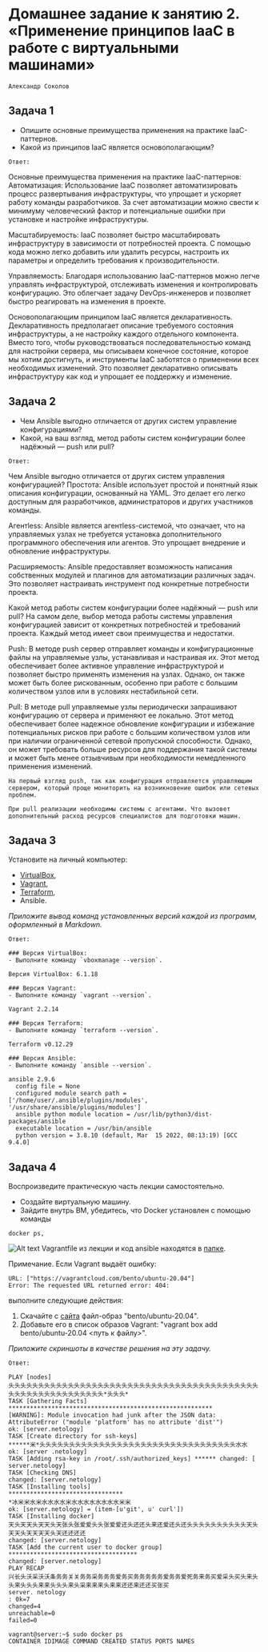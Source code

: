 
# Домашнее задание к занятию 2. «Применение принципов IaaC в работе с виртуальными машинами»

`Александр Соколов`

## Задача 1

- Опишите основные преимущества применения на практике IaaC-паттернов.
- Какой из принципов IaaC является основополагающим?

`Ответ:`

Основные преимущества применения на практике IaaC-паттернов:
Автоматизация: Использование IaaC позволяет автоматизировать процесс развертывания инфраструктуры, что упрощает и ускоряет работу команды разработчиков. За счет автоматизации можно свести к минимуму человеческий фактор и потенциальные ошибки при установке и настройке инфраструктуры.

Масштабируемость: IaaC позволяет быстро масштабировать инфраструктуру в зависимости от потребностей проекта. С помощью кода можно легко добавить или удалить ресурсы, настроить их параметры и определить требования к производительности.

Управляемость: Благодаря использованию IaaC-паттернов можно легче управлять инфраструктурой, отслеживать изменения и контролировать конфигурацию. Это облегчает задачу DevOps-инженеров и позволяет быстро реагировать на изменения в проекте.

Основополагающим принципом IaaC является декларативность.
Декларативность предполагает описание требуемого состояния инфраструктуры, а не настройку каждого отдельного компонента. Вместо того, чтобы руководствоваться последовательностью команд для настройки сервера, мы описываем конечное состояние, которое мы хотим достигнуть, и инструменты IaaC заботятся о применении всех необходимых изменений. Это позволяет декларативно описывать инфраструктуру как код и упрощает ее поддержку и изменение.

## Задача 2

- Чем Ansible выгодно отличается от других систем управление конфигурациями?
- Какой, на ваш взгляд, метод работы систем конфигурации более надёжный — push или pull?

`Ответ:`

Чем Ansible выгодно отличается от других систем управления конфигурацией?
Простота: Ansible использует простой и понятный язык описания конфигурации, основанный на YAML. Это делает его легко доступным для разработчиков, администраторов и других участников команды.

Агентless: Ansible является агентless-системой, что означает, что на управляемых узлах не требуется установка дополнительного программного обеспечения или агентов. Это упрощает внедрение и обновление инфраструктуры.

Расширяемость: Ansible предоставляет возможность написания собственных модулей и плагинов для автоматизации различных задач. Это позволяет настраивать инструмент под конкретные потребности проекта.

Какой метод работы систем конфигурации более надёжный — push или pull?
На самом деле, выбор метода работы системы управления конфигурацией зависит от конкретных потребностей и требований проекта. Каждый метод имеет свои преимущества и недостатки.

Push: В методе push сервер отправляет команды и конфигурационные файлы на управляемые узлы, устанавливая и настраивая их. Этот метод обеспечивает более активное управление инфраструктурой и позволяет быстро применять изменения на узлах. Однако, он также может быть более рискованным, особенно при работе с большим количеством узлов или в условиях нестабильной сети.

Pull: В методе pull управляемые узлы периодически запрашивают конфигурацию от сервера и применяют ее локально. Этот метод обеспечивает более надежное обновление конфигурации и избежание потенциальных рисков при работе с большим количеством узлов или при наличии ограниченной сетевой пропускной способности. Однако, он может требовать больше ресурсов для поддержания такой системы и может быть менее отзывчивым при необходимости немедленного применения изменений.

`На первый взгляд push, так как конфигурация отправляется управляющим сервером, который проще мониторить на возникновение ошибок или сетевых проблем.`

`При pull реализации необходимы системы с агентами. Что вызовет дополнительный расход ресурсов специалистов для подготовки машин.`



## Задача 3

Установите на личный компьютер:

- [VirtualBox](https://www.virtualbox.org/),
- [Vagrant](https://github.com/netology-code/devops-materials),
- [Terraform](https://github.com/netology-code/devops-materials/blob/master/README.md),
- Ansible.

*Приложите вывод команд установленных версий каждой из программ, оформленный в Markdown.*

`Ответ:`
```
### Версия VirtualBox:
- Выполните команду `vboxmanage --version`.

Версия VirtualBox: 6.1.18
```
```
### Версия Vagrant:
- Выполните команду `vagrant --version`.

Vagrant 2.2.14
```
```
### Версия Terraform:
- Выполните команду `terraform --version`.

Terraform v0.12.29
```

```
### Версия Ansible:
- Выполните команду `ansible --version`.

ansible 2.9.6
  config file = None
  configured module search path = ['/home/user/.ansible/plugins/modules', '/usr/share/ansible/plugins/modules']
  ansible python module location = /usr/lib/python3/dist-packages/ansible
  executable location = /usr/bin/ansible
  python version = 3.8.10 (default, Mar  15 2022, 08:13:19) [GCC 9.4.0]

  ```

## Задача 4 

Воспроизведите практическую часть лекции самостоятельно.

- Создайте виртуальную машину.
- Зайдите внутрь ВМ, убедитесь, что Docker установлен с помощью команды
```
docker ps,
```
![Alt text](image.png)
Vagrantfile из лекции и код ansible находятся в [папке](https://github.com/netology-code/virt-homeworks/tree/virt-11/05-virt-02-iaac/src).

Примечание. Если Vagrant выдаёт ошибку:
```
URL: ["https://vagrantcloud.com/bento/ubuntu-20.04"]     
Error: The requested URL returned error: 404:
```

выполните следующие действия:

1. Скачайте с [сайта](https://app.vagrantup.com/bento/boxes/ubuntu-20.04) файл-образ "bento/ubuntu-20.04".
2. Добавьте его в список образов Vagrant: "vagrant box add bento/ubuntu-20.04 <путь к файлу>".

*Приложите скриншоты в качестве решения на эту задачу.*

`Ответ:`

```
PLAY [nodes]
头头头头头头头头头头头头头头头头头头头头头头头头头头头头头头头头头头头头头头头头头头头头头头头头头头头头头头头头头头*头头头*
TASK [Gathering Facts]
*********************************************************
[WARNING]: Module invocation had junk after the JSON data:
AttributeError ("module 'platform' has no attribute 'dist'")
ok: [server.netology]
TASK [Create directory for ssh-keys]
******米*头头头头头头头头头头头头头头头头头头头头头头头头头头头头头头头头头水水
ok: [server .netology]
TASK [Adding rsa-key in /root/.ssh/authorized_keys] ****** changed: [ server.netology]
TASK [Checking DNS]
changed: [server.netology]
TASK [Installing tools]
********************************
*冰米米水米水水水水米水水水水水水水水米米
ok: [server.netology] = (item-[u'git', u' curl'])
TASK [Installing docker]
天头天天头天天头天张头张爱爱头头张爱爱还头还还头来还爱还头还头头头头头头头头头头天头天天头天天天天头天还还还还
changed: [server.netology]
TASK [Add the current user to docker group]
************************************
changed: [server.netology]
PLAY RECAP
兴长头沃采沃沃条务务关关务务采务务务爱务买务务务务务爱务务爱死务来务买爱采头买头来头头来头头头来来头头头来头采来来来头来来还还来还还买张买
server. netology
: 0k=7
changed=4
unreachable=0
failed=0

```

```
vagrant@server:~$ sudo docker ps
CONTAINER IDIMAGE COMMAND CREATED STATUS PORTS NAMES
```

